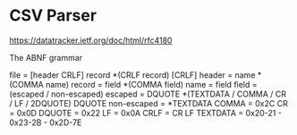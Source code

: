 # CSV Parser

https://datatracker.ietf.org/doc/html/rfc4180

The ABNF grammar

file = [header CRLF] record *(CRLF record) [CRLF]
header = name *(COMMA name)
record = field *(COMMA field)
name = field
field = (escaped / non-escaped)
escaped = DQUOTE *(TEXTDATA / COMMA / CR / LF / 2DQUOTE) DQUOTE
non-escaped = *TEXTDATA
COMMA = 0x2C
CR = 0x0D
DQUOTE =  0x22
LF = 0x0A
CRLF = CR LF
TEXTDATA = 0x20-21 - 0x23-2B - 0x2D-7E